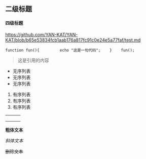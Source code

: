 ## 二级标题

#### 四级标题

<https://github.com/YAN-KAT/YAN-KAT/blob/b65e53834fcb1aab176a817fc91c0e24e5a77faf/test.md>

`function fun(){         echo "这是一句代码";    }    fun();`

> 这是引用的内容

- 无序列表
- 无序列表
- 无序列表

1. 有序列表
2. 有序列表
3. 有序列表

|      |      |      |
| ---- | ---- | ---- |
|      |      |      |
|      |      |      |
|      |      |      |



**粗体文本**

*斜体文本*

~~删除文本~~

